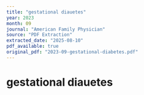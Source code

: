 ```yaml
---
title: "gestational diauetes"
year: 2023
month: 09
journal: "American Family Physician"
source: "PDF Extraction"
extracted_date: "2025-08-10"
pdf_available: true
original_pdf: "2023-09-gestational-diabetes.pdf"
---
```


# gestational diauetes

